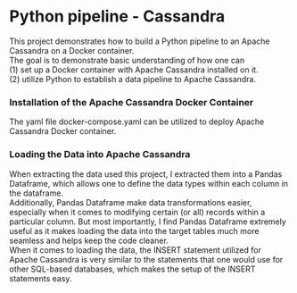 # Python pipeline - Cassandra

This project demonstrates how to build a Python pipeline to an Apache Cassandra on a Docker container.<br>
The goal is to demonstrate basic understanding of how one can <br>
(1) set up a Docker container with Apache Cassandra installed on it. <br>
(2) utilize Python to establish a data pipeline to Apache Cassandra.<br>


### Installation of the Apache Cassandra Docker Container
The yaml file docker-compose.yaml can be utilized to deploy Apache Cassandra Docker container.


### Loading the Data into Apache Cassandra
When extracting the data used this project, I extracted them into a Pandas Dataframe, which allows one to define the data types within each column in the dataframe. <br>
Additionally, Pandas Dataframe make data transformations easier, especially when it comes to modifying certain (or all) records within a particular column. But most importantly, I find Pandas Dataframe extremely useful as it makes loading the data into the target tables much more seamless and helps keep the code cleaner. <br>
When it comes to loading the data, the INSERT statement utilized for Apache Cassandra is very similar to the statements that one would use for other SQL-based databases, which makes the setup of the INSERT statements easy.

